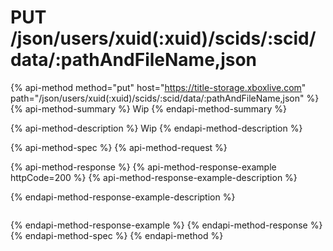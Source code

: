 # PUT /json/users/xuid(:xuid)/scids/:scid/data/:pathAndFileName,json

{% api-method method="put" host="https://title-storage.xboxlive.com" path="/json/users/xuid(:xuid)/scids/:scid/data/:pathAndFileName,json" %}
{% api-method-summary %}
Wip
{% endapi-method-summary %}

{% api-method-description %}
Wip
{% endapi-method-description %}

{% api-method-spec %}
{% api-method-request %}

{% api-method-response %}
{% api-method-response-example httpCode=200 %}
{% api-method-response-example-description %}

{% endapi-method-response-example-description %}
```

```
{% endapi-method-response-example %}
{% endapi-method-response %}
{% endapi-method-spec %}
{% endapi-method %}